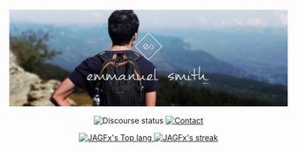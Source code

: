 <p align="center">
    <a href="https://emmanuel-smith.me">
        <img src="banner-github-profile-readme.jpg" />
    </a>
</p>

<p align="center">
    <img alt="Discourse status" src="https://img.shields.io/discord/764915323693826059.svg?label=&logo=discord&logoColor=ffffff&color=7389D8&labelColor=6A7EC2&style=for-the-badge">
  <a href="mailto:hey@emmanuel-smith.me" align="center">
    <img alt="Contact" src="https://img.shields.io/badge/Contact-hey%40emmanuel--smith.me-lightgrey?style=for-the-badge">
  </a>
</p>

<p align="center">
  <a href="https://github.com/anuraghazra/github-readme-stats" align="left">
    <img height="178" alt="JAGFx's Top lang" src="https://github-readme-stats.vercel.app/api/top-langs/?username=JAGFx&theme=darcula&layout=compact&hide_border=true&bg_color=1c2648&title_color=6590c3&text_color=fff"/>
  </a>
  <a href="https://git.io/streak-stats" align="right">
    <img width="450" alt="JAGFx's streak" src="http://github-readme-streak-stats.herokuapp.com?user=JAGFx&theme=dark&hide_border=true&background=1c2648&stroke=6590c3&ring=6590c3&fire=6590c3&currStreakLabel=6590c3"/>
  </a>
</p>

<!--
**JAGFx/JAGFx** is a ✨ _special_ ✨ repository because its `README.md` (this file) appears on your GitHub profile.

Here are some ideas to get you started:

- 🔭 I’m currently working on ...
- 🌱 I’m currently learning ...
- 👯 I’m looking to collaborate on ...
- 🤔 I’m looking for help with ...
- 💬 Ask me about ...
- 📫 How to reach me: ...
- 😄 Pronouns: ...
- ⚡ Fun fact: ...
-->
